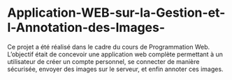 # Application-WEB-sur-la-Gestion-et-l-Annotation-des-Images-
Ce projet a été réalisé dans le cadre du cours de Programmation Web. L’objectif était de concevoir une application web complète permettant à un utilisateur de créer un compte personnel,  se connecter de manière sécurisée, envoyer des images sur le serveur,  et enfin annoter ces images.
